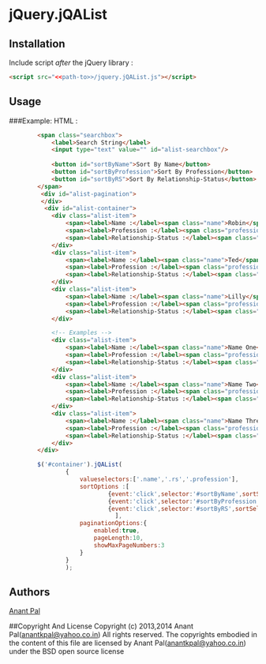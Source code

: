 # jQuery.jQAList




## Installation

Include script *after* the jQuery library :

```html
<script src="<<path-to>>/jquery.jQAList.js"></script>
```


## Usage

###Example:
HTML :
```html
		<span class="searchbox">
			<label>Search String</label>
			<input type="text" value="" id="alist-searchbox"/>
			
			<button id="sortByName">Sort By Name</button>
			<button id="sortByProfession">Sort By Profession</button>
			<button id="sortByRS">Sort By Relationship-Status</button>
		</span>
		 <div id="alist-pagination">
	 	 </div>
		  <div id="alist-container">
			<div class="alist-item">
				<span><label>Name :</label><span class="name">Robin</span></span>
				<span><label>Profession :</label><span class="profession">News Reader</span></span>
				<span><label>Relationship-Status :</label><span class="rs">Commited</span></span>
			</div>
			<div class="alist-item">
				<span><label>Name :</label><span class="name">Ted</span></span>
				<span><label>Profession :</label><span class="profession">Architect</span></span>
				<span><label>Relationship-Status :</label><span class="rs">Don no</span></span>
			</div>
			<div class="alist-item">
				<span><label>Name :</label><span class="name">Lilly</span></span>
				<span><label>Profession :</label><span class="profession">Teacher</span></span>
				<span><label>Relationship-Status :</label><span class="rs">Married</span></span>
			</div>

			<!-- Examples -->
			<div class="alist-item">
				<span><label>Name :</label><span class="name">Name One</span></span>
				<span><label>Profession :</label><span class="profession">Profession Type Two</span></span>
				<span><label>Relationship-Status :</label><span class="rs">R Status Two</span></span>
			</div>
			<div class="alist-item">
				<span><label>Name :</label><span class="name">Name Two</span></span>
				<span><label>Profession :</label><span class="profession">Infrastrusture Architect</span></span>
				<span><label>Relationship-Status :</label><span class="rs">Don no</span></span>
			</div>
			<div class="alist-item">
				<span><label>Name :</label><span class="name">Name Three</span></span>
				<span><label>Profession :</label><span class="profession">Professor</span></span>
				<span><label>Relationship-Status :</label><span class="rs">Confused</span></span>
			</div>
		</div>
``` 

```javascript
		$('#container').jQAList(
				{ 
					valueselectors:['.name','.rs','.profession'],
					sortOptions :[
							{event:'click',selector:'#sortByName',sortSelector:'.name'},
							{event:'click',selector:'#sortByProfession',sortSelector:'.profession'},
							{event:'click',selector:'#sortByRS',sortSelector:'.rs'}
						      ],
					paginationOptions:{
						enabled:true,
						pageLength:10,
						showMaxPageNumbers:3
					}
				}
				);
````
















## Authors

[Anant Pal](http://anantkpal.github.io)

##Copyright And License
Copyright (c) 2013,2014 Anant Pal(anantkpal@yahoo.co.in) All rights reserved. 
The copyrights embodied in the content of this file are licensed by Anant Pal(anantkpal@yahoo.co.in) under the BSD open source license
